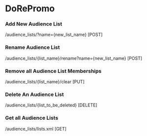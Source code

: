# DoRePromo

### Add New Audience List

/audience_lists/?name={new_list_name} [POST]

### Rename Audience List

/audience_lists/{list_name}/rename?name={new_list_name} [POST]


### Remove all Audience List Memberships

/audience_lists/{list_name}/clear [PUT]

### Delete An Audience List

/audience_lists/{list_to_be_deleted} [DELETE]


### Get all Audience Lists

/audience_lists/lists.xml [GET]
